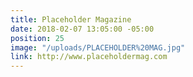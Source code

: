 ```yaml
---
title: Placeholder Magazine
date: 2018-02-07 13:05:00 -05:00
position: 25
image: "/uploads/PLACEHOLDER%20MAG.jpg"
link: http://www.placeholdermag.com
---
```


